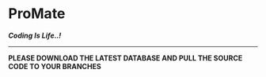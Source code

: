 # <p > <h1 >ProMate</h1></p>  
<b><i>Coding Is Life..!</i><b>
</br>
<hr style="color:red">
<p >
PLEASE DOWNLOAD THE LATEST DATABASE AND PULL THE SOURCE CODE TO YOUR BRANCHES
  </p>
